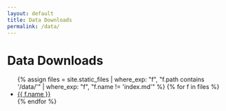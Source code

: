 ```yaml
---
layout: default
title: Data Downloads
permalink: /data/
---
```

# Data Downloads
<ul>
{% assign files = site.static_files 
  | where_exp: "f", "f.path contains '/data/'" 
  | where_exp: "f", "f.name != 'index.md'" %}
{% for f in files %}
  <li><a href="{{ f.path | relative_url }}">{{ f.name }}</a></li>
{% endfor %}
</ul>
